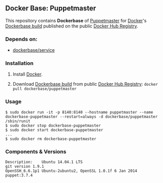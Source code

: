 ## Docker Base: Puppetmaster


This repository contains **Dockerbase** of [Puppetmaster](https://puppetlabs.com/) for [Docker](https://www.docker.com/)'s [Dockerbase build](https://registry.hub.docker.com/u/dockerbase/puppetmaster/) published on the public [Docker Hub Registry](https://registry.hub.docker.com/).


### Depends on:

* [dockerbase/service](https://registry.hub.docker.com/u/library/service/)


### Installation

1. Install [Docker](https://docs.docker.com/installation/).

2. Download [Dockerbase build](https://registry.hub.docker.com/u/dockerbase/puppetmaster/) from public [Docker Hub Registry](https://registry.hub.docker.com/): `docker pull dockerbase/puppetmaster`


### Usage

    $ sudo docker run -it -p 8140:8140 --hostname puppetmaster --name dockerbase-puppetmaster --restart=always -d dockerbase/puppetmaster /sbin/runit
    $ sudo docker stop dockerbase-puppetmaster
    $ sudo docker start dockerbase-puppetmaster
    ...
    $ sudo docker rm dockerbase-puppetmaster

### Components & Versions

    Description:	Ubuntu 14.04.1 LTS
    git version 1.9.1
    OpenSSH_6.6.1p1 Ubuntu-2ubuntu2, OpenSSL 1.0.1f 6 Jan 2014
    puppet:3.7.4
